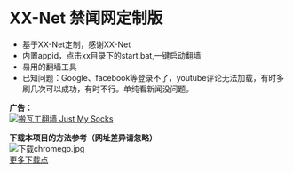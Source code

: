 # XX-Net 禁闻网定制版
* 基于XX-Net定制，感谢XX-Net
* 内置appid，点击xx目录下的start.bat,一键启动翻墙
* 易用的翻墙工具 
* 已知问题：Google、facebook等登录不了，youtube评论无法加载，有时多刷几次可以成功，有时不行。单纯看新闻没问题。

<b>广告：</b><br>
<a href="https://github.com/killgcd/justmysocks/blob/master/README.md"><img src="https://raw.githubusercontent.com/killgcd/justmysocks/master/images/bwgss.jpg" alt="搬瓦工翻墙 Just My Socks"></a>

<b>下载本项目的方法参考（网址差异请忽略）</b><br>
<img src="https://github.com/killgcd/chromego/blob/master/%E4%B8%8B%E8%BD%BDchromego.jpg?raw=true" alt="下载chromego.jpg">
<br><a href="https://github.com/bannedbook/fanqiang/wiki/XX-Net%E7%BF%BB%E5%A2%99">更多下载点</a>



